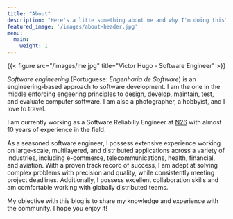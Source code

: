 ```yaml
---
title: "About"
description: "Here's a litte something about me and why I'm doing this"
featured_image: '/images/about-header.jpg'
menu:
  main:
    weight: 1
---
```

{{< figure src="/images/me.jpg" title="Victor Hugo - Software Engineer" >}}

_Software engineering_ (Portuguese: _Engenharia de Software_) is an engineering-based approach to software development. I am the one in the middle enforcing engeering principles to design, develop, maintain, test, and evaluate computer software. I am also a photographer, a hobbyist, and I love to travel.

I am currently working as a Software Reliabiliy Engineer at [N26](https://n26.com/) with almost 10 years of experience in the field.

As a seasoned software engineer, I possess extensive experience working on large-scale, multilayered, and distributed applications across a variety of industries, including e-commerce, telecommunications, health, financial, and aviation. With a proven track record of success, I am adept at solving complex problems with precision and quality, while consistently meeting project deadlines. Additionally, I possess excellent collaboration skills and am comfortable working with globally distributed teams.

My objective with this blog is to share my knowledge and experience with the community. I hope you enjoy it!